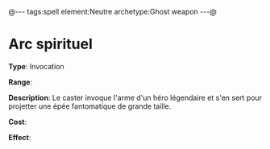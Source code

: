 @---
tags:spell
element:Neutre
archetype:Ghost weapon
---@

# Arc spirituel

**Type**:
Invocation

**Range**:

**Description**:
Le caster invoque l'arme d'un héro légendaire et s'en sert pour projetter une épée fantomatique de grande taille.

**Cost**:

**Effect**:
